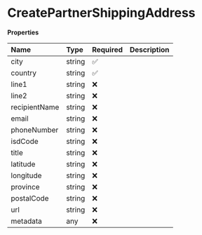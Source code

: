 # CreatePartnerShippingAddress

**Properties**

| Name          | Type   | Required | Description |
| :------------ | :----- | :------- | :---------- |
| city          | string | ✅       |             |
| country       | string | ✅       |             |
| line1         | string | ❌       |             |
| line2         | string | ❌       |             |
| recipientName | string | ❌       |             |
| email         | string | ❌       |             |
| phoneNumber   | string | ❌       |             |
| isdCode       | string | ❌       |             |
| title         | string | ❌       |             |
| latitude      | string | ❌       |             |
| longitude     | string | ❌       |             |
| province      | string | ❌       |             |
| postalCode    | string | ❌       |             |
| url           | string | ❌       |             |
| metadata      | any    | ❌       |             |

<!-- This file was generated by liblab | https://liblab.com/ -->
